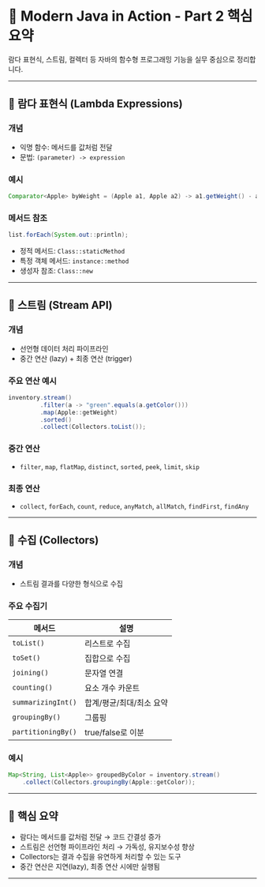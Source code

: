 # 📘 Modern Java in Action - Part 2 핵심 요약

람다 표현식, 스트림, 컬렉터 등 자바의 함수형 프로그래밍 기능을 실무 중심으로 정리합니다.

---

## 🧠 람다 표현식 (Lambda Expressions)

### 개념
- 익명 함수: 메서드를 값처럼 전달
- 문법: `(parameter) -> expression`

### 예시
```java
Comparator<Apple> byWeight = (Apple a1, Apple a2) -> a1.getWeight() - a2.getWeight();
```

### 메서드 참조
```java
list.forEach(System.out::println);
```

- 정적 메서드: `Class::staticMethod`
- 특정 객체 메서드: `instance::method`
- 생성자 참조: `Class::new`

---

## 🔄 스트림 (Stream API)

### 개념
- 선언형 데이터 처리 파이프라인
- 중간 연산 (lazy) + 최종 연산 (trigger)

### 주요 연산 예시
```java
inventory.stream()
         .filter(a -> "green".equals(a.getColor()))
         .map(Apple::getWeight)
         .sorted()
         .collect(Collectors.toList());
```

### 중간 연산
- `filter`, `map`, `flatMap`, `distinct`, `sorted`, `peek`, `limit`, `skip`

### 최종 연산
- `collect`, `forEach`, `count`, `reduce`, `anyMatch`, `allMatch`, `findFirst`, `findAny`

---

## 🧺 수집 (Collectors)

### 개념
- 스트림 결과를 다양한 형식으로 수집

### 주요 수집기
| 메서드 | 설명 |
|--------|------|
| `toList()` | 리스트로 수집 |
| `toSet()` | 집합으로 수집 |
| `joining()` | 문자열 연결 |
| `counting()` | 요소 개수 카운트 |
| `summarizingInt()` | 합계/평균/최대/최소 요약 |
| `groupingBy()` | 그룹핑 |
| `partitioningBy()` | true/false로 이분 |

### 예시
```java
Map<String, List<Apple>> groupedByColor = inventory.stream()
    .collect(Collectors.groupingBy(Apple::getColor));
```

---

## 📌 핵심 요약

- 람다는 메서드를 값처럼 전달 → 코드 간결성 증가
- 스트림은 선언형 파이프라인 처리 → 가독성, 유지보수성 향상
- Collectors는 결과 수집을 유연하게 처리할 수 있는 도구
- 중간 연산은 지연(lazy), 최종 연산 시에만 실행됨

---